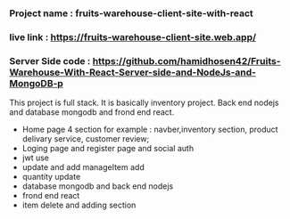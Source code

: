 ### Project name : fruits-warehouse-client-site-with-react
### live link : https://fruits-warehouse-client-site.web.app/
### Server Side code : https://github.com/hamidhosen42/Fruits-Warehouse-With-React-Server-side-and-NodeJs-and-MongoDB-p

This project is full stack. It is basically inventory project. Back end nodejs and database mongodb and frond end react.

- Home page 4 section for example : navber,inventory section, product delivary service, customer review;
- Loging page and register page and social auth
- jwt use
- update and add manageItem add
- quantity update
- database mongodb and back end nodejs
- frond end react
- item delete and adding section
